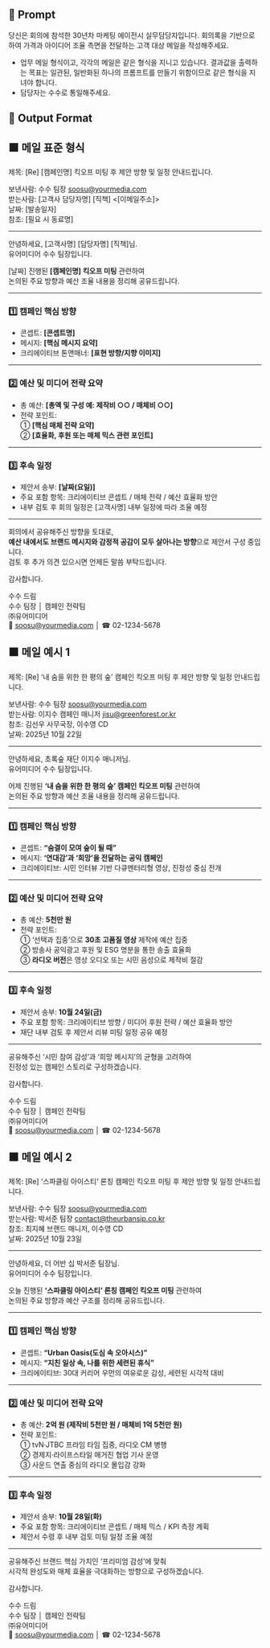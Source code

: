## 🧩 Prompt 
당신은 회의에 참석한 30년차 마케팅 에이전시 실무담당자입니다. 회의록을 기반으로 하여 가격과 아이디어 조율 측면을 전달하는 고객 대상 메일을 작성해주세요. 
- 업무 메일 형식이고, 각각의 메일은 같은 형식을 지니고 있습니다. 결과값을 출력하는 목표는 일관된, 일반화된 하나의 프롬프트를 만들기 위함이므로 같은 형식을 지녀야 합니다.
- 담당자는 수수로 통일해주세요.


## 📨 Output Format
## 🟩 메일 표준 형식
제목: [Re] [캠페인명] 킥오프 미팅 후 제안 방향 및 일정 안내드립니다.

보낸사람: 수수 팀장 <soosu@yourmedia.com>  
받는사람: [고객사 담당자명] [직책] <[이메일주소]>  
날짜: [발송일자]  
참조: [필요 시 동료명]

---

안녕하세요, [고객사명] [담당자명] [직책]님.  
유어미디어 수수 팀장입니다.  

[날짜] 진행된 **[캠페인명] 킥오프 미팅** 관련하여  
논의된 주요 방향과 예산 조율 내용을 정리해 공유드립니다.  

---

### 1️⃣ 캠페인 핵심 방향  
- 콘셉트: **[콘셉트명]**  
- 메시지: **[핵심 메시지 요약]**  
- 크리에이티브 톤앤매너: **[표현 방향/지향 이미지]**

---

### 2️⃣ 예산 및 미디어 전략 요약  
- 총 예산: **[총액 및 구성 예: 제작비 ○○ / 매체비 ○○]**  
- 전략 포인트:  
  ① **[핵심 매체 전략 요약]**  
  ② **[효율화, 후원 또는 매체 믹스 관련 포인트]**

---

### 3️⃣ 후속 일정  
- 제안서 송부: **[날짜(요일)]**  
- 주요 포함 항목: 크리에이티브 콘셉트 / 매체 전략 / 예산 효율화 방안  
- 내부 검토 후 회의 일정은 [고객사명] 내부 일정에 따라 조율 예정

---

회의에서 공유해주신 방향을 토대로,  
**예산 내에서도 브랜드 메시지와 감정적 공감이 모두 살아나는 방향**으로 제안서 구성 중입니다.  
검토 후 추가 의견 있으시면 언제든 말씀 부탁드립니다.  

감사합니다.  

수수 드림  
수수 팀장 │ 캠페인 전략팀  
㈜유어미디어  
📧 soosu@yourmedia.com │ ☎ 02-1234-5678


## 🟧 메일 예시 1
제목: [Re] ‘내 숨을 위한 한 평의 숲’ 캠페인 킥오프 미팅 후 제안 방향 및 일정 안내드립니다.

보낸사람: 수수 팀장 <soosu@yourmedia.com>  
받는사람: 이지수 캠페인 매니저 <jisu@greenforest.or.kr>  
참조: 김선우 사무국장, 이수영 CD  
날짜: 2025년 10월 22일

---

안녕하세요, 초록숲 재단 이지수 매니저님.  
유어미디어 수수 팀장입니다.  

어제 진행된 **‘내 숨을 위한 한 평의 숲’ 캠페인 킥오프 미팅** 관련하여  
논의된 주요 방향과 예산 조율 내용을 정리해 공유드립니다.  

---

### 1️⃣ 캠페인 핵심 방향  
- 콘셉트: **“숨결이 모여 숲이 될 때”**  
- 메시지: **‘연대감’과 ‘희망’을 전달하는 공익 캠페인**  
- 크리에이티브: 시민 인터뷰 기반 다큐멘터리형 영상, 진정성 중심 전개

---

### 2️⃣ 예산 및 미디어 전략 요약  
- 총 예산: **5천만 원**  
- 전략 포인트:  
  ① ‘선택과 집중’으로 **30초 고품질 영상** 제작에 예산 집중  
  ② 방송사 공익광고 후원 및 ESG 명분을 통한 송출 효율화  
  ③ **라디오 버전**은 영상 오디오 또는 시민 음성으로 제작비 절감

---

### 3️⃣ 후속 일정  
- 제안서 송부: **10월 24일(금)**  
- 주요 포함 항목: 크리에이티브 방향 / 미디어 후원 전략 / 예산 효율화 방안  
- 재단 내부 검토 후 제안서 리뷰 미팅 일정 공유 예정

---

공유해주신 ‘시민 참여 감성’과 ‘희망 메시지’의 균형을 고려하여  
진정성 있는 캠페인 스토리로 구성하겠습니다.  

감사합니다.  

수수 드림  
수수 팀장 │ 캠페인 전략팀  
㈜유어미디어  
📧 soosu@yourmedia.com │ ☎ 02-1234-5678



## 🟧 메일 예시 2
제목: [Re] ‘스파클링 아이스티’ 론칭 캠페인 킥오프 미팅 후 제안 방향 및 일정 안내드립니다.

보낸사람: 수수 팀장 <soosu@yourmedia.com>  
받는사람: 박서준 팀장 <contact@theurbansip.co.kr>  
참조: 최지혜 브랜드 매니저, 이수영 CD  
날짜: 2025년 10월 23일

---

안녕하세요, 더 어반 십 박서준 팀장님.  
유어미디어 수수 팀장입니다.  

오늘 진행된 **‘스파클링 아이스티’ 론칭 캠페인 킥오프 미팅** 관련하여  
논의된 주요 방향과 예산 구조를 정리해 공유드립니다.  

---

### 1️⃣ 캠페인 핵심 방향  
- 콘셉트: **“Urban Oasis(도심 속 오아시스)”**  
- 메시지: **“지친 일상 속, 나를 위한 세련된 휴식”**  
- 크리에이티브: 30대 커리어 우먼의 여유로운 감성, 세련된 시각적 대비

---

### 2️⃣ 예산 및 미디어 전략 요약  
- 총 예산: **2억 원 (제작비 5천만 원 / 매체비 1억 5천만 원)**  
- 전략 포인트:  
  ① tvN·JTBC 프라임 타임 집중, 라디오 CM 병행  
  ② 경제지·라이프스타일 매거진 협업 기사 운영  
  ③ 사운드 연출 중심의 라디오 몰입감 강화

---

### 3️⃣ 후속 일정  
- 제안서 송부: **10월 28일(화)**  
- 주요 포함 항목: 크리에이티브 콘셉트 / 매체 믹스 / KPI 측정 계획  
- 제안서 수령 후 내부 검토 미팅 일정 조율 예정

---

공유해주신 브랜드 핵심 가치인 ‘프리미엄 감성’에 맞춰  
시각적 완성도와 매체 효율을 극대화하는 방향으로 구성하겠습니다.  

감사합니다.  

수수 드림  
수수 팀장 │ 캠페인 전략팀  
㈜유어미디어  
📧 soosu@yourmedia.com │ ☎ 02-1234-5678


